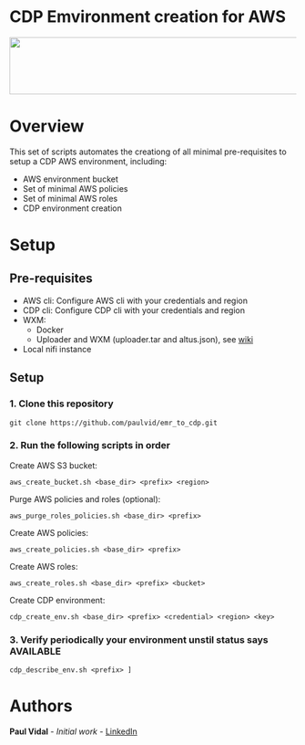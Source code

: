 # CDP Emvironment creation for AWS
<div align="center">
<img src="https://github.com/paulvid/emr_to_cdp/raw/master/data/cloudera_logo_darkorange.png" width="820" height="100" align="middle">
</div>

# Overview

This set of scripts automates the creationg of all minimal pre-requisites to setup a CDP AWS environment, including:
* AWS environment bucket
* Set of minimal AWS policies
* Set of minimal AWS roles
* CDP environment creation

# Setup

## Pre-requisites


* AWS cli: Configure AWS cli with your credentials and region
* CDP cli: Configure CDP cli with your credentials and region
* WXM: 
  * Docker
  * Uploader and WXM (uploader.tar and altus.json), see [wiki](https://cloudera.atlassian.net/wiki/spaces/ENG/pages/100831814/Workload+XM+Setup+How+to+collect+upload+workloads+from+customer+clusters)
* Local nifi instance

## Setup


### 1. Clone this repository
```
git clone https://github.com/paulvid/emr_to_cdp.git
```

### 2. Run the following scripts in order


Create AWS S3 bucket:
```
aws_create_bucket.sh <base_dir> <prefix> <region> 
```

Purge AWS policies and roles (optional):
```
aws_purge_roles_policies.sh <base_dir> <prefix> 
```

Create AWS policies:
```
aws_create_policies.sh <base_dir> <prefix>
```

Create AWS roles:
```
aws_create_roles.sh <base_dir> <prefix> <bucket> 
```

Create CDP environment:
```
cdp_create_env.sh <base_dir> <prefix> <credential> <region> <key> 
```

### 3. Verify periodically your environment unstil status says AVAILABLE

```
cdp_describe_env.sh <prefix> ]
```

# Authors

**Paul Vidal** - *Initial work* - [LinkedIn](https://www.linkedin.com/in/paulvid/)
